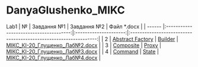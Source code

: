 # DanyaGlushenko_MIKC
Lab1
| №      | Завдання №1                            | Завдання №2           | Файл *.docx                                                      |
| ------ |:--------------------------------------:|:---------------------:|:----------------------------------------------------------------:|
| 2      | [Abstract Factory](..tree/main/AbstractFactory) | [Builder](../Builder/) | [МІКС_КІ-20_Глущенко_Лаб№2.docx](МІКС_КІ-20_Глущенко_Лаб№2.docx) |
| 3      | [Composite](../Compostite/)             | [Proxy](../Proxy/)     | [МІКС_КІ-20_Глущенко_Лаб№3.docx](МІКС_КІ-20_Глущенко_Лаб№3.docx) |
| 4      | [Command](../Command/)                  | [State](../State/)     | [МІКС_КІ-20_Глущенко_Лаб№4.docx](МІКС_КІ-20_Глущенко_Лаб№4.docx) |
